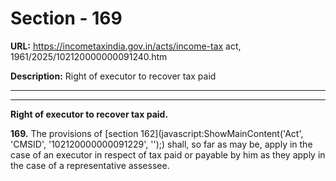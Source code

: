 # Section - 169

**URL:** https://incometaxindia.gov.in/acts/income-tax act, 1961/2025/102120000000091240.htm

**Description:** Right of executor to recover tax paid

---

****

**Right of executor to recover tax paid.**

**169.** The provisions of [section 162](javascript:ShowMainContent\('Act', 'CMSID', '102120000000091229', ''\);) shall, so far as may be, apply in the case of an executor in respect of tax paid or payable by him as they apply in the case of a representative assessee.